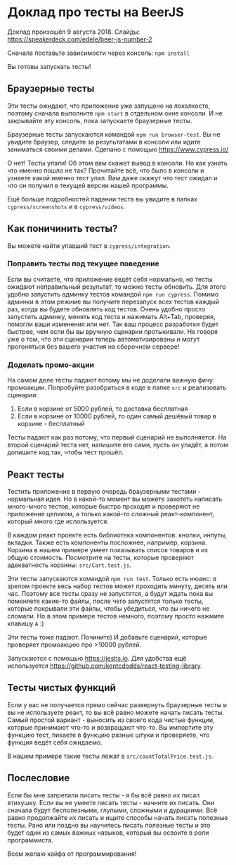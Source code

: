 # Доклад про тесты на BeerJS

Доклад произошёл 9 августа 2018. Слайды: https://speakerdeck.com/edele/beer-js-number-2

Сначала поставьте зависимости через консоль: `npm install`

Вы готовы запускать тесты!

## Браузерные тесты

Эти тесты ожидают, что приложение уже запущено на локалхосте, поэтому сначала выполните `npm start` в отдельном окне консоли. И не закрывайте эту консоль, пока запускаете браузерные тесты.

Браузерные тесты запускаются командой `npm run browser-test`. Вы не увидите браузер, следите за результатами в консоли или идите заниматься своими делами. Сделано с помощью https://www.cypress.io/

О нет! Тесты упали! Об этом вам скажет вывод в консоли. Но как узнать что именно пошло не так? Прочитайте всё, что было в консоли и узнаете какой именно тест упал. Вам даже скажут что тест ожидал и что он получил в текущей версии нашей программы.

Ещё больше подробностей падении теста вы увидите в папках `cypress/screenshots` и в `cypress/videos`.

## Как поничинить тесты?

Вы можете найти упавший тест в `cypress/integration`.

### Поправить тесты под текущее поведение

Если вы считаете, что приложение ведёт себя нормально, но тесты ожидают неправильный результат, то можно тесты обновить. Для этого удобно запустить админку тестов командой `npm run cypress`. Помимо админки в этом режиме вы получите перезапуск всех тестов каждый раз, когда вы будете обновлять код тестов. Очень удобно просто запустить админку, менять код теста и нажимать Alt+Tab, проверяя, помогли ваши изменения или нет. Так ваш процесс разработки будет быстрее, чем если бы вы вручную сценарии протыкивали. Не говоря уже о том, что эти сценарии теперь автоматизированы и могут прогоняться без вашего участия на сборочном сервере!

### Доделать промо-акции

На самом деле тесты падают потому мы не доделали важную фичу: промоакции. Попробуйте разобраться в коде в папке `src` и реализовать сценарии:

1. Если в корзине от 5000 рублей, то доставка бесплатная
2. Если в корзине от 10000 рублей, то один самый дешёвый товар в корзине - бесплатный

Тесты падают как раз потому, что первый сценарий не выполняется. На второй сценарий теста нет, напишите его сами, пусть он упадёт, а потом допишите код так, чтобы тест прошёл.

## Реакт тесты

Тестить приложение в первую очередь браузерными тестами - нормальная идея. Но в какой-то момент вы можете захотеть написать много-много тестов, которые быстро проходят и проверяют не приложение целиком, а только какой-то сложный реакт-компонент, который много где используется.

В каждом реакт проекте есть библиотека компонентов: кнопки, инпуты, вкладки. Также есть компоненты посложнее, например, корзина. Корзина в нашем примере умеет показывать список товаров и их общую стоимость. Посмотрите на тесты, которые проверяют адекватность корзины: `src/Cart.test.js`.

Эти тесты запускаются командой `npm run test`. Только есть нюанс: в зрелом проекте весь набор тестов может проходить минуту, десять или час. Поэтому все тесты сразу не запустятся, а будут ждать пока вы поменяете какие-то файлы, после чего запустятся только тесты, которые покрывали эти файлы, чтобы убедиться, что вы ничего не сломали. Но в этом примере тестов немного, поэтому просто нажмите клавишу `A` :)

Эти тесты тоже падают. Почините) И добавьте сценарий, которые проверяет промоакцию про >10000 рублей.

Запускаются с помощью https://jestjs.io. Для удобства ещё используется https://github.com/kentcdodds/react-testing-library.

## Тесты чистых функций

Если у вас не получается прямо сейчас развернуть браузерные тесты и вы не используете реакт, то вы всё равно можете начать писать тесты. Самый простой вариант - выносить из своего кода чистые функции, которые принимают что-то и возвращают что-то. Вы импортите эту функцию тест, пихаете в функцию разные штуки и проверяете, что функция ведёт себя ожидаемо.

В нашем примере такие тесты лежат в `src/countTotalPrice.test.js`.

## Послесловие

Если бы мне запретили писать тесты - я бы всё равно их писал втихушку. Если вы не умеете писать тесты - начните их писать. Они сначала будут бесполезными, глупыми, сложными и дурацкими. Всё равно продолжайте их писать и ищите способы начать писать полезные тесты. Рано или поздно вы научитесь писать полезные тесты и это будет один из самых важных навыков, который вы освоите в роли программиста.

Всем желаю кайфа от программирования!
